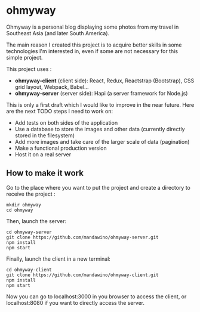 # ohmyway

Ohmyway is a personal blog displaying some photos from my travel in Southeast Asia (and later South America).

The main reason I created this project is to acquire better skills in some technologies I'm interested in,
even if some are not necessary for this simple project.

This project uses :
- **ohmyway-client** (client side): React, Redux, Reactstrap (Bootstrap), CSS grid layout, Webpack, Babel...
- **ohmyway-server** (server side): Hapi (a server framework for Node.js)

This is only a first draft which I would like to improve in the near future.
Here are the next TODO steps I need to work on:
- Add tests on both sides of the application
- Use a database to store the images and other data (currently directly stored in the filesystem)
- Add more images and take care of the larger scale of data (pagination)
- Make a functional production version
- Host it on a real server


## How to make it work
Go to the place where you want to put the project and create a directory to receive the project :
```
mkdir ohmyway
cd ohmyway
```

Then, launch the server:
```
cd ohmyway-server
git clone https://github.com/mandawino/ohmyway-server.git
npm install
npm start
```

Finally, launch the client in a new terminal:
```
cd ohmyway-client
git clone https://github.com/mandawino/ohmyway-client.git
npm install
npm start
```

Now you can go to localhost:3000 in you browser to access the client, or localhost:8080 if you want to directly access the server.
